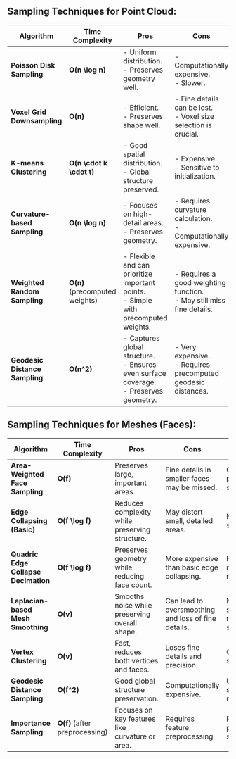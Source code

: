 ## Sampling Techniques for Point Cloud:

| **Algorithm**               | **Time Complexity**         | **Pros**                                                   | **Cons**                                             |
|-----------------------------|-----------------------------|------------------------------------------------------------|------------------------------------------------------|
| **Poisson Disk Sampling**    | **O(n \log n)**             | - Uniform distribution.<br>- Preserves geometry well.       | - Computationally expensive.<br>- Slower. |
| **Voxel Grid Downsampling**  | **O(n)**                    | - Efficient.<br>- Preserves shape well.                     | - Fine details can be lost.<br>- Voxel size selection is crucial. |
| **K-means Clustering**       | **O(n \cdot k \cdot t)**    | - Good spatial distribution.<br>- Global structure preserved. | - Expensive.<br>- Sensitive to initialization. |
| **Curvature-based Sampling** | **O(n \log n)**             | - Focuses on high-detail areas.<br>- Preserves geometry.    | - Requires curvature calculation.<br>- Computationally expensive. |
| **Weighted Random Sampling** | **O(n)** (precomputed weights) | - Flexible and can prioritize important points.<br>- Simple with precomputed weights. | - Requires a good weighting function.<br>- May still miss fine details. |
| **Geodesic Distance Sampling**| **O(n^2)**                 | - Captures global structure.<br>- Ensures even surface coverage.<br>- Preserves geometry. | - Very expensive.<br>- Requires precomputed geodesic distances. |

## Sampling Techniques for Meshes (Faces):

| **Algorithm**                         | **Time Complexity**   | **Pros**                                              | **Cons**                                            | **Best For**                       |
|---------------------------------------|-----------------------|-------------------------------------------------------|-----------------------------------------------------|------------------------------------|
| **Area-Weighted Face Sampling**       | **O(f)**              | Preserves large, important areas.                     | Fine details in smaller faces may be missed.         | Geometry-preserving simplification.|
| **Edge Collapsing (Basic)**           | **O(f \log f)**       | Reduces complexity while preserving structure.        | May distort small, detailed areas.                   | Mesh simplification.               |
| **Quadric Edge Collapse Decimation**  | **O(f \log f)**       | Preserves geometry while reducing face count.         | More expensive than basic edge collapsing.           | High-quality mesh reduction.       |
| **Laplacian-based Mesh Smoothing**    | **O(v)**              | Smooths noise while preserving overall shape.         | Can lead to oversmoothing and loss of fine details.  | Mesh smoothing, not simplification.|
| **Vertex Clustering**                 | **O(v)**              | Fast, reduces both vertices and faces.                | Loses fine details and precision.                    | Coarse mesh simplification.        |
| **Geodesic Distance Sampling**        | **O(f^2)**            | Good global structure preservation.                   | Computationally expensive.                           | Uniform surface remeshing.         |
| **Importance Sampling**               | **O(f)** (after preprocessing)| Focuses on key features like curvature or area.       | Requires feature preprocessing.                      | Feature-preserving simplification. |
